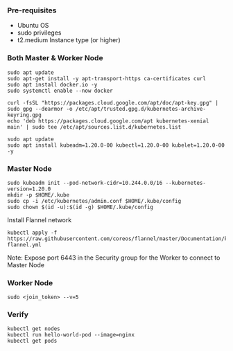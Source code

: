 ### Pre-requisites
- Ubuntu OS
- sudo privileges
- t2.medium Instance type (or higher)

### Both Master & Worker Node
```
sudo apt update
sudo apt-get install -y apt-transport-https ca-certificates curl
sudo apt install docker.io -y
sudo systemctl enable --now docker

curl -fsSL "https://packages.cloud.google.com/apt/doc/apt-key.gpg" | sudo gpg --dearmor -o /etc/apt/trusted.gpg.d/kubernetes-archive-keyring.gpg
echo 'deb https://packages.cloud.google.com/apt kubernetes-xenial main' | sudo tee /etc/apt/sources.list.d/kubernetes.list

sudo apt update 
sudo apt install kubeadm=1.20.0-00 kubectl=1.20.0-00 kubelet=1.20.0-00 -y
```

### Master Node
```
sudo kubeadm init --pod-network-cidr=10.244.0.0/16 --kubernetes-version=1.20.0
mkdir -p $HOME/.kube
sudo cp -i /etc/kubernetes/admin.conf $HOME/.kube/config
sudo chown $(id -u):$(id -g) $HOME/.kube/config
```
Install Flannel network
```
kubectl apply -f https://raw.githubusercontent.com/coreos/flannel/master/Documentation/kube-flannel.yml
```

Note: Expose port 6443 in the Security group for the Worker to connect to Master Node

### Worker Node
```
sudo <join_token> --v=5
```

### Verify
```
kubectl get nodes
kubectl run hello-world-pod --image=nginx
kubectl get pods
```
